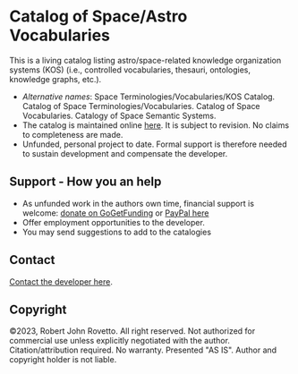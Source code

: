# Catalog of Space/Astro Vocabularies
This is a living catalog  listing astro/space-related knowledge organization systems (KOS) (i.e., controlled vocabularies, thesauri, ontologies, knowledge graphs, etc.).
- _Alternative names_: Space Terminologies/Vocabularies/KOS Catalog. Catalog of Space Terminologies/Vocabularies. Catalog of Space Vocabularies. Catalogy of Space Semantic Systems.
- The catalog is maintained online [here](https://docs.google.com/spreadsheets/d/16XifdG0dy_8AxHJWdg969xSkNgcchRrk/edit?usp=sharing&ouid=112380258804517309117&rtpof=true&sd=true). It is subject to revision. No claims to completeness are made. 
- Unfunded, personal project to date. Formal support is therefore needed to sustain development and compensate the developer.
## Support - How you an help
- As unfunded work in the authors own time, financial support is welcome: [donate on GoGetFunding](https://tinyurl.com/yyoo6z96) or [PayPal here](https://tinyurl.com/donateViaPayPalrr)
- Offer employment opportunities to the developer.
- You may send suggestions to add to the catalogies
## Contact
[Contact the developer here](https://ontospace.wordpress.com/contact).

## Copyright
©2023, Robert John Rovetto. All right reserved.
Not authorized for commercial use unless explicitly negotiated with the author. Citation/attribution required. 
No warranty. Presented "AS IS". Author and copyright holder is not liable.
